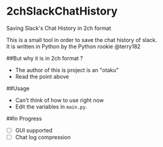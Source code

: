 # 2chSlackChatHistory

Saving Slack's Chat History in 2ch format 

This is a small tool in order to save the chat history of slack.   
It is written in Python by the Python rookie @terry182

##But why it is in 2ch format ?
*  The author of this is project is an "otaku"
*  Read the point above

##Usage
*  Can't think of how to use right now
*  Edit the variables in `main.py`.

##In Progress
- [ ] GUI supported
- [ ] Chat log compression
